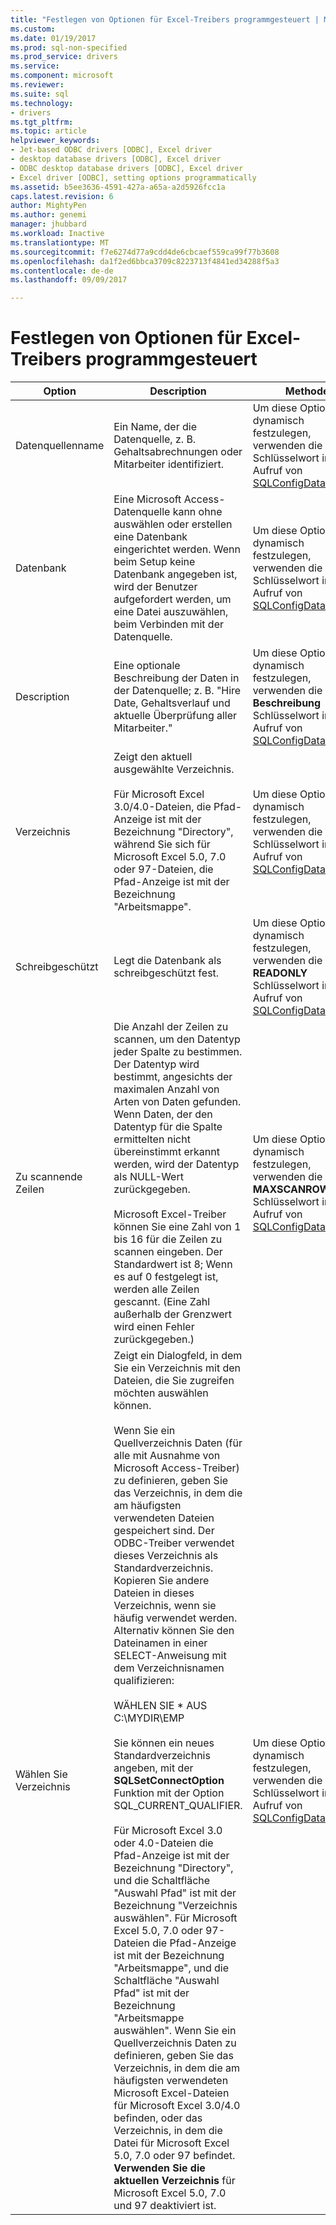```yaml
---
title: "Festlegen von Optionen für Excel-Treibers programmgesteuert | Microsoft Docs"
ms.custom: 
ms.date: 01/19/2017
ms.prod: sql-non-specified
ms.prod_service: drivers
ms.service: 
ms.component: microsoft
ms.reviewer: 
ms.suite: sql
ms.technology:
- drivers
ms.tgt_pltfrm: 
ms.topic: article
helpviewer_keywords:
- Jet-based ODBC drivers [ODBC], Excel driver
- desktop database drivers [ODBC], Excel driver
- ODBC desktop database drivers [ODBC], Excel driver
- Excel driver [ODBC], setting options programmatically
ms.assetid: b5ee3636-4591-427a-a65a-a2d5926fcc1a
caps.latest.revision: 6
author: MightyPen
ms.author: genemi
manager: jhubbard
ms.workload: Inactive
ms.translationtype: MT
ms.sourcegitcommit: f7e6274d77a9cdd4de6cbcaef559ca99f77b3608
ms.openlocfilehash: da1f2ed6bbca3709c8223713f4841ed34288f5a3
ms.contentlocale: de-de
ms.lasthandoff: 09/09/2017

---
```

# <a name="setting-options-programmatically-for-the-excel-driver"></a>Festlegen von Optionen für Excel-Treibers programmgesteuert
|Option|Description|Methode|  
|------------|-----------------|------------|  
|Datenquellenname|Ein Name, der die Datenquelle, z. B. Gehaltsabrechnungen oder Mitarbeiter identifiziert.|Um diese Option dynamisch festzulegen, verwenden die **DSN** Schlüsselwort in einem Aufruf von [SQLConfigDataSource](../../odbc/microsoft/odbc-jet-sqlconfigdatasource-excel-driver.md).|  
|Datenbank|Eine Microsoft Access-Datenquelle kann ohne auswählen oder erstellen eine Datenbank eingerichtet werden. Wenn beim Setup keine Datenbank angegeben ist, wird der Benutzer aufgefordert werden, um eine Datei auszuwählen, beim Verbinden mit der Datenquelle.|Um diese Option dynamisch festzulegen, verwenden die **DBQ** Schlüsselwort in einem Aufruf von [SQLConfigDataSource](../../odbc/microsoft/odbc-jet-sqlconfigdatasource-excel-driver.md).|  
|Description|Eine optionale Beschreibung der Daten in der Datenquelle; z. B. "Hire Date, Gehaltsverlauf und aktuelle Überprüfung aller Mitarbeiter."|Um diese Option dynamisch festzulegen, verwenden die **Beschreibung** Schlüsselwort in einem Aufruf von [SQLConfigDataSource](../../odbc/microsoft/odbc-jet-sqlconfigdatasource-excel-driver.md).|  
|Verzeichnis|Zeigt den aktuell ausgewählte Verzeichnis.<br /><br /> Für Microsoft Excel 3.0/4.0-Dateien, die Pfad-Anzeige ist mit der Bezeichnung "Directory", während Sie sich für Microsoft Excel 5.0, 7.0 oder 97-Dateien, die Pfad-Anzeige ist mit der Bezeichnung "Arbeitsmappe".|Um diese Option dynamisch festzulegen, verwenden die **Wert** Schlüsselwort in einem Aufruf von [SQLConfigDataSource](../../odbc/microsoft/odbc-jet-sqlconfigdatasource-excel-driver.md).|  
|Schreibgeschützt|Legt die Datenbank als schreibgeschützt fest.|Um diese Option dynamisch festzulegen, verwenden die **READONLY** Schlüsselwort in einem Aufruf von [SQLConfigDataSource](../../odbc/microsoft/odbc-jet-sqlconfigdatasource-excel-driver.md).|  
|Zu scannende Zeilen|Die Anzahl der Zeilen zu scannen, um den Datentyp jeder Spalte zu bestimmen. Der Datentyp wird bestimmt, angesichts der maximalen Anzahl von Arten von Daten gefunden. Wenn Daten, der den Datentyp für die Spalte ermittelten nicht übereinstimmt erkannt werden, wird der Datentyp als NULL-Wert zurückgegeben.<br /><br /> Microsoft Excel-Treiber können Sie eine Zahl von 1 bis 16 für die Zeilen zu scannen eingeben. Der Standardwert ist 8; Wenn es auf 0 festgelegt ist, werden alle Zeilen gescannt. (Eine Zahl außerhalb der Grenzwert wird einen Fehler zurückgegeben.)|Um diese Option dynamisch festzulegen, verwenden die **MAXSCANROWS** Schlüsselwort in einem Aufruf von [SQLConfigDataSource](../../odbc/microsoft/odbc-jet-sqlconfigdatasource-excel-driver.md).|  
|Wählen Sie Verzeichnis|Zeigt ein Dialogfeld, in dem Sie ein Verzeichnis mit den Dateien, die Sie zugreifen möchten auswählen können.<br /><br /> Wenn Sie ein Quellverzeichnis Daten (für alle mit Ausnahme von Microsoft Access-Treiber) zu definieren, geben Sie das Verzeichnis, in dem die am häufigsten verwendeten Dateien gespeichert sind. Der ODBC-Treiber verwendet dieses Verzeichnis als Standardverzeichnis. Kopieren Sie andere Dateien in dieses Verzeichnis, wenn sie häufig verwendet werden. Alternativ können Sie den Dateinamen in einer SELECT-Anweisung mit dem Verzeichnisnamen qualifizieren:<br /><br /> WÄHLEN SIE \* AUS C:\MYDIR\EMP<br /><br /> Sie können ein neues Standardverzeichnis angeben, mit der **SQLSetConnectOption** Funktion mit der Option SQL_CURRENT_QUALIFIER.<br /><br /> Für Microsoft Excel 3.0 oder 4.0-Dateien die Pfad-Anzeige ist mit der Bezeichnung "Directory", und die Schaltfläche "Auswahl Pfad" ist mit der Bezeichnung "Verzeichnis auswählen". Für Microsoft Excel 5.0, 7.0 oder 97-Dateien die Pfad-Anzeige ist mit der Bezeichnung "Arbeitsmappe", und die Schaltfläche "Auswahl Pfad" ist mit der Bezeichnung "Arbeitsmappe auswählen". Wenn Sie ein Quellverzeichnis Daten zu definieren, geben Sie das Verzeichnis, in dem die am häufigsten verwendeten Microsoft Excel-Dateien für Microsoft Excel 3.0/4.0 befinden, oder das Verzeichnis, in dem die Datei für Microsoft Excel 5.0, 7.0 oder 97 befindet. **Verwenden Sie die aktuellen Verzeichnis** für Microsoft Excel 5.0, 7.0 und 97 deaktiviert ist.|Um diese Option dynamisch festzulegen, verwenden die **Wert** Schlüsselwort in einem Aufruf von [SQLConfigDataSource](../../odbc/microsoft/odbc-jet-sqlconfigdatasource-excel-driver.md).|

